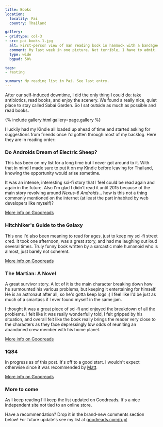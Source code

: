 ```yaml
---
title: Books
location:
  locality: Pai
  country: Thailand

gallery:
- gridtype: col-3
- src: pai-books-1.jpg
  alt: First-person view of man reading book in hammock with a bandaged leg.
  comment: My last week in one picture. Not terrible, I have to admit.
  type: wide
  bgpad: 50%

tags:
- resting

summary: My reading list in Pai. See last entry.
---
```


After our self-induced downtime, I did the only thing I could do: take antibiotics, read books, and enjoy the scenery. We found a really nice, quiet place to stay called Sabai Garden. So I sat outside as much as possible and read books.

{% include gallery.html gallery=page.gallery %}

I luckily had my Kindle all loaded up ahead of time and started asking for suggestions from friends once I'd gotten through most of my backlog. Here they are in reading order:

### Do Androids Dream of Electric Sheep?

This has been on my list for a long time but I never got around to it. With that in mind I made sure to put it on my Kindle before leaving for Thailand, knowing the opportunity would arise sometime.

It was an intense, interesting sci-fi story that I feel could be read again and again in the future. Also I'm glad I didn't read it until 2015 because of the main story revolving around _Nexus-6 Androids_... how is this not a thing commonly mentioned on the internet (at least the part inhabited by web developers like myself)?

[More info on Goodreads](https://www.goodreads.com/book/show/7028848-do-androids-dream-of-electric-sheep)

### Hitchhiker's Guide to the Galaxy

This one I'd also been meaning to read for ages, just to keep my sci-fi street cred. It took one afternoon, was a great story, and had me laughing out loud several times. Truly funny book written by a sarcastic male humanoid who is almost, just barely not coherent.

[More info on Goodreads](https://www.goodreads.com/book/show/13535914-the-hitchhiker-s-guide-to-the-galaxy)

### The Martian: A Novel

A great survivor story. A lot of it is the main character breaking down how he surmounted his various problems, but keeping it entertaining for himself. He is an astronaut after all, so he's gotta keep logs ;) I feel like I'd be just as much of a smartass if I ever found myself in the same jam.

I thought it was a great piece of sci-fi and enjoyed the breakdown of all the problems. I felt like it was really wonderfully told, I felt gripped by his situation, and overall felt like the book really brings the reader very close to the characters as they face depressingly low odds of reuniting an abandoned crew member with his home planet.

[More info on Goodreads](https://www.goodreads.com/book/show/18401393-the-martian)

### 1Q84

In progress as of this post. It's off to a good start. I wouldn't expect otherwise since it was recommended by [Matt](https://twitter.com/alwaysworking).

[More info on Goodreads]()

### More to come

As I keep reading I'll keep the list updated on Goodreads. It's a nice independent site not tied to an online store.

Have a recommendation? Drop it in the brand-new comments section below! For future update's see my list at [goodreads.com/rupl](https://goodreads.com/rupl)
